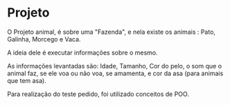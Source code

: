 # Projeto
O Projeto animal, é sobre uma "Fazenda", e nela existe os animais : Pato, Galinha, Morcego e Vaca.

A ideia dele é executar informações sobre o mesmo.

As informações levantadas são: Idade, Tamanho, Cor do pelo, o som que o animal faz, se ele voa ou não voa, se amamenta, e cor da asa (para animais que tem asa). 

Para realização do teste pedido, foi utilizado conceitos de POO.
